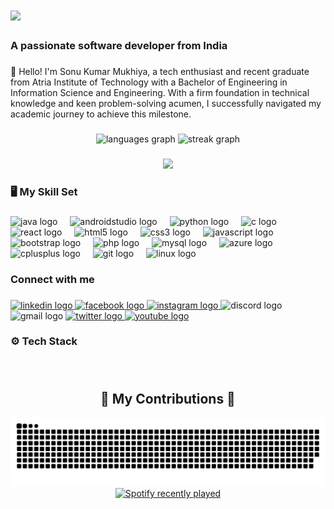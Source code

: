 <h1 align="left">
  <img src="https://readme-typing-svg.herokuapp.com/?font=Righteous&size=35&center=false&vCenter=false&width=500&height=70&duration=4000&lines=Hi+There!+👋;+I'm+Sonu+Kumar!;" />
</h1>
<h3 align="left">A passionate software developer from India</h3>


###

<p align="left">👋 Hello! I'm Sonu Kumar Mukhiya, a tech enthusiast and recent graduate from Atria Institute of Technology with a Bachelor of Engineering in Information Science and Engineering. With a firm foundation in technical knowledge and keen problem-solving acumen, I successfully navigated my academic journey to achieve this milestone.</p>

###

<div align="center">
  <img src="https://github-readme-stats.vercel.app/api/top-langs?username=sonuku092&locale=en&hide_title=false&layout=compact&card_width=320&langs_count=5&theme=dracula&hide_border=false" height="150" alt="languages graph"  />
  <img src="https://streak-stats.demolab.com?user=sonuku092&locale=en&mode=daily&theme=dracula&hide_border=false&border_radius=5" height="150" alt="streak graph"  />
</div>

###

<div align="center">
  <img src="https://visitor-badge.laobi.icu/badge?page_id=sonuku092.sonuku092&"  />
</div>

###

<h3 align="left">🖥 My Skill Set</h3>

###

<div align="left">
  <img src="https://cdn.jsdelivr.net/gh/devicons/devicon/icons/java/java-original.svg" height="30" alt="java logo"  />
  <img width="12" />
  <img src="https://cdn.jsdelivr.net/gh/devicons/devicon/icons/androidstudio/androidstudio-original.svg" height="30" alt="androidstudio logo"  />
  <img width="12" />
  <img src="https://cdn.jsdelivr.net/gh/devicons/devicon/icons/python/python-original.svg" height="30" alt="python logo"  />
  <img width="12" />
  <img src="https://cdn.jsdelivr.net/gh/devicons/devicon/icons/c/c-original.svg" height="30" alt="c logo"  />
  <img width="12" />
  <img src="https://cdn.jsdelivr.net/gh/devicons/devicon/icons/react/react-original.svg" height="30" alt="react logo"  />
  <img width="12" />
  <img src="https://cdn.jsdelivr.net/gh/devicons/devicon/icons/html5/html5-original.svg" height="30" alt="html5 logo"  />
  <img width="12" />
  <img src="https://cdn.jsdelivr.net/gh/devicons/devicon/icons/css3/css3-original.svg" height="30" alt="css3 logo"  />
  <img width="12" />
  <img src="https://cdn.jsdelivr.net/gh/devicons/devicon/icons/javascript/javascript-original.svg" height="30" alt="javascript logo"  />
  <img width="12" />
  <img src="https://cdn.jsdelivr.net/gh/devicons/devicon/icons/bootstrap/bootstrap-original.svg" height="30" alt="bootstrap logo"  />
  <img width="12" />
  <img src="https://cdn.jsdelivr.net/gh/devicons/devicon/icons/php/php-original.svg" height="30" alt="php logo"  />
  <img width="12" />
  <img src="https://cdn.jsdelivr.net/gh/devicons/devicon/icons/mysql/mysql-original.svg" height="30" alt="mysql logo"  />
  <img width="12" />
  <img src="https://cdn.jsdelivr.net/gh/devicons/devicon/icons/azure/azure-original.svg" height="30" alt="azure logo"  />
  <img width="12" />
  <img src="https://cdn.jsdelivr.net/gh/devicons/devicon/icons/cplusplus/cplusplus-original.svg" height="30" alt="cplusplus logo"  />
  <img width="12" />
  <img src="https://cdn.jsdelivr.net/gh/devicons/devicon/icons/git/git-original.svg" height="30" alt="git logo"  />
  <img width="12" />
  <img src="https://cdn.jsdelivr.net/gh/devicons/devicon/icons/linux/linux-original.svg" height="30" alt="linux logo"  />
</div>

###

<h3 align="left">Connect with me</h3>

###

<div align="left">
  <a href="https://www.linkedin.com/in/sonukm/" target="_blank">
    <img src="https://raw.githubusercontent.com/maurodesouza/profile-readme-generator/master/src/assets/icons/social/linkedin/default.svg" width="46" height="34" alt="linkedin logo"  />
  </a>
  <a href="https://www.facebook.com/sonukumarm02" target="_blank">
    <img src="https://raw.githubusercontent.com/maurodesouza/profile-readme-generator/master/src/assets/icons/social/facebook/default.svg" width="46" height="34" alt="facebook logo"  />
  </a>
  <a href="https://www.instagram.com/s_o_n_u_k_07/" target="_blank">
    <img src="https://raw.githubusercontent.com/maurodesouza/profile-readme-generator/master/src/assets/icons/social/instagram/default.svg" width="46" height="34" alt="instagram logo"  />
  </a>
  <img src="https://raw.githubusercontent.com/maurodesouza/profile-readme-generator/master/src/assets/icons/social/discord/default.svg" width="46" height="34" alt="discord logo"  />
  <img src="https://raw.githubusercontent.com/maurodesouza/profile-readme-generator/master/src/assets/icons/social/gmail/default.svg" width="46" height="34" alt="gmail logo"  />
  <a href="https://twitter.com/sonukm02" target="_blank">
    <img src="https://raw.githubusercontent.com/maurodesouza/profile-readme-generator/master/src/assets/icons/social/twitter/default.svg" width="46" height="34" alt="twitter logo"  />
  </a>
  <a href="https://www.youtube.com/@sonukm2" target="_blank">
    <img src="https://raw.githubusercontent.com/maurodesouza/profile-readme-generator/master/src/assets/icons/social/youtube/default.svg" width="46" height="34" alt="youtube logo"  />
  </a>
</div>

###

<h3 align="left">⚙️ Tech Stack</h3>

###

<br clear="both">
<div align="center">
  <h2>🐍 My Contributions 🐍</h2>
  <img alt="snake eating my contributions" src="https://raw.githubusercontent.com/sonuku092/sonuku092/output/github-contribution-grid-snake-dark.svg" />
</div>


<div align="center">
  <a href="https://open.spotify.com/user/31w3rn2xkrrs4ijwruixtum7675u">
    <img src="https://spotify-recently-played-readme.vercel.app/api?user=31w3rn2xkrrs4ijwruixtum7675u&count=4&unique=true" alt="Spotify recently played" style="max-width: 100%; max-height: 300px;" />
  </a>
</div>


###
